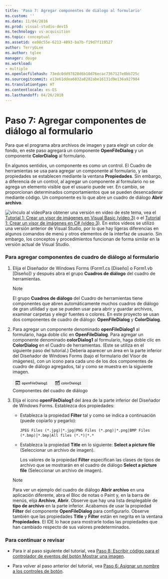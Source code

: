 ```yaml
---
title: 'Paso 7: Agregar componentes de diálogo al formulario'
ms.custom: ''
ms.date: 11/04/2016
ms.prod: visual-studio-dev15
ms.technology: vs-acquisition
ms.topic: conceptual
ms.assetid: ea98c55e-6213-4893-ba7b-f19d7f119527
author: TerryGLee
ms.author: tglee
manager: douge
ms.workload:
- multiple
ms.openlocfilehash: 73edc0dd97828d6b10d76ecac7367127e8bb725c
ms.sourcegitcommit: e13e61ddea6032a8282abe16131d9e136a927984
ms.translationtype: HT
ms.contentlocale: es-ES
ms.lasthandoff: 04/26/2018
---
```

# <a name="step-7-add-dialog-components-to-your-form"></a>Paso 7: Agregar componentes de diálogo al formulario
Para que el programa abra archivos de imagen y para elegir un color de fondo, en este paso agregará un componente **OpenFileDialog** y un componente **ColorDialog** al formulario.  

 En algunos sentidos, un componente es como un control. El Cuadro de herramientas se usa para agregar un componente al formulario, y las propiedades se establecen mediante la ventana **Propiedades**. Sin embargo, a diferencia de un control, al agregar un componente al formulario no se agrega un elemento visible que el usuario puede ver. En cambio, se proporcionan determinados comportamientos que se pueden desencadenar mediante código. Un componente es lo que abre un cuadro de diálogo **Abrir archivo**.  

 ![vínculo al vídeo](../data-tools/media/playvideo.gif "PlayVideo")Para obtener una versión en vídeo de este tema, vea el [Tutorial 1: Crear un visor de imágenes en Visual Basic (vídeo 3)](http://go.microsoft.com/fwlink/?LinkId=205213) o el [Tutorial 1: Crear un visor de imágenes en C# (vídeo 3)](http://go.microsoft.com/fwlink/?LinkId=205202). En estos vídeos se utilizó una versión anterior de Visual Studio, por lo que hay ligeras diferencias en algunos comandos de menú y otros elementos de la interfaz de usuario. Sin embargo, los conceptos y procedimientos funcionan de forma similar en la versión actual de Visual Studio.  

### <a name="to-add-dialog-components-to-your-form"></a>Para agregar componentes de cuadro de diálogo al formulario  

1.  Elija el Diseñador de Windows Forms (Form1.cs [Diseño] o Form1.vb [Diseño]) y después abra el grupo **Cuadros de diálogo** del cuadro de herramientas.  

    > [!NOTE]
    >  El grupo **Cuadros de diálogo** del Cuadro de herramientas tiene componentes que abren automáticamente muchos cuadros de diálogo de gran utilidad y que se pueden usar para abrir y guardar archivos, examinar carpetas y elegir fuentes o colores. En este proyecto se usan dos componentes de cuadro de diálogo: **OpenFileDialog** y **ColorDialog**.  

2.  Para agregar un componente denominado **openFileDialog1** al formulario, haga doble clic en **OpenFileDialog**. Para agregar un componente denominado **colorDialog1** al formulario, haga doble clic en **ColorDialog** en el Cuadro de herramientas. (Este se utiliza en el siguiente paso del tutorial.) Debería aparecer un área en la parte inferior del Diseñador de Windows Forms (bajo el formulario del Visor de imágenes), con un icono para cada uno de los dos componentes de cuadro de diálogo agregados, tal y como se muestra en la siguiente imagen.  

     ![Componentes del cuadro de diálogo](../ide/media/express_dialogsadded.png "Express_DialogsAdded")  
Componentes del cuadro de diálogo  

3.  Elija el icono **openFileDialog1** del área de la parte inferior del Diseñador de Windows Forms. Establezca dos propiedades:  

    -   Establezca la propiedad **Filter** tal y como se indica a continuación (puede copiarlo y pegarlo):  

        ```  
        JPEG Files (*.jpg)|*.jpg|PNG Files (*.png)|*.png|BMP Files (*.bmp)|*.bmp|All files (*.*)|*.*  
        ```  

    -   Establezca la propiedad **Title** en lo siguiente: **Select a picture file** (Seleccionar un archivo de imagen).  

         Los valores de la propiedad **Filter** especifican las clases de tipos de archivo que se mostrarán en el cuadro de diálogo **Select a picture file** (Seleccionar un archivo de imagen).  

    > [!NOTE]
    >  Para ver un ejemplo del cuadro de diálogo **Abrir archivo** en una aplicación diferente, abra el Bloc de notas o Paint y, en la barra de menús, elija **Archivo**, **Abrir**. Observe que hay una lista desplegable de **tipo de archivo** en la parte inferior. Acabamos de usar la propiedad **Filter** del componente **OpenFileDialog** para configurarlo. Observe también que las propiedades **Title** y **Filter** están en negrita en la ventana **Propiedades**. El IDE lo hace para mostrarle todas las propiedades que han cambiado respecto de sus valores predeterminados.  

### <a name="to-continue-or-review"></a>Para continuar o revisar  

-   Para ir al paso siguiente del tutorial, vea [Paso 8: Escribir código para el controlador de eventos del botón Mostrar una imagen](../ide/step-8-write-code-for-the-show-a-picture-button-event-handler.md).  

-   Para volver al paso anterior del tutorial, vea [Paso 6: Asignar un nombre a los controles de botón](../ide/step-6-name-your-button-controls.md).
